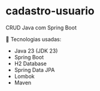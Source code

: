 # cadastro-usuario
CRUD Java com Spring Boot 

🔧 Tecnologias usadas:
* Java 23 (JDK 23)
* Spring Boot
* H2 Database
* Spring Data JPA
* Lombok
* Maven
